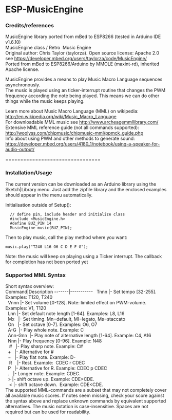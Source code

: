 # ESP-MusicEngine

### Credits/references
MusicEngine library ported from mBed to ESP8266 (tested in Arduino IDE v1.6.10)<br>
MusicEngine class / Retro  Music Engine<br>
Original author: Chris Taylor (taylorza). Open source license: Apache 2.0<br>
see https://developer.mbed.org/users/taylorza/code/MusicEngine/<br>
Ported from mBed to ESP8266/Arduino by MMOLE (maxint-rd), inherited Apache license.

MusicEngine provides a means to play Music Macro Language sequences asynchronously.<br>
The music is played using an ticker-interrupt routine that changes the PWM frequency according the note being played. This means we can do other things while the music keeps playing.

Learn more about Music Macro Language (MML) on wikipedia:<br>
   http://en.wikipedia.org/wiki/Music_Macro_Language<br>
   For downloadable MML music see http://www.archeagemmllibrary.com/<br>
Extensive MML reference guide (not all commands supported):<br>
   http://woolyss.com/chipmusic/chipmusic-mml/ppmck_guide.php<br>
Info about using PWM and other methods to generate sound:<br>
   https://developer.mbed.org/users/4180_1/notebook/using-a-speaker-for-audio-output/

================================
### Installation/Usage
The current version can be downloaded as an Arduino library using the Sketch|Library menu. Just add the zipfile library and the enclosed examples should appear in the menu automatically.

Initialisation outside of Setup():
```
  // define pin, include header and initialize class
  #include <MusicEngine.h>
  #define BUZ_PIN 14
  MusicEngine music(BUZ_PIN);
```

Then to play music, call the play method where you want:
```
music.play("T240 L16 O6 C D E F G");
```
Note: the music will keep on playing using a Ticker interrupt. The callback for completion has not been ported yet

### Supported MML Syntax
Short syntax overview:<br>
Command|Description
-------|-----------
&nbsp;  Tnnn |- Set tempo [32-255]. Examples: T120, T240<br>
&nbsp;  Vnnn |- Set volume [0-128]. Note: limited effect on PWM-volume. Examples: V1, T120<br>
&nbsp;  Lnn  |- Set default note length [1-64]. Examples: L8, L16<br>
&nbsp;  Mx   |- Set timing. Mn=default, Ml=legato, Ms=staccato<br>
&nbsp;  On   |- Set octave [0-7]. Examples: O6, O7<br>
&nbsp;  A-G  |- Play whole note. Example: C<br>
&nbsp;  Ann-Gnn  |- Play note of alternative length [1-64]. Example: C4, A16<br>
&nbsp;  Nnn  |- Play frequency [0-96]. Example: N48<br>
&nbsp;  #    |- Play sharp note. Example: C#<br>
&nbsp;  &plus;    |- Alternative for #<br>
&nbsp;  &minus;    |- Play flat note. Example: D-&nbsp; <br>
&nbsp;  R    |- Rest. Example:  CDEC r CDEC<br>
&nbsp;  P    |- Alternative for R. Example:  CDEC p CDEC<br>
&nbsp;  .    |- Longer note. Example: CDEC.&nbsp;<br>
&nbsp;  &gt; |- shift octave up.  Example: CDE&gt;CDE.&nbsp;<br>
&nbsp;  &lt; |- shift octave down.  Example: CDE&lt;CDE.&nbsp;<br>
The supported MML-commands are a subset that may not completely cover all available music scores.
If notes seem missing, check your score against the syntax above and replace unknown commands by equivalent supported alternatives. The music notation is case-insensitive. Spaces are not required but can be used for readability.
